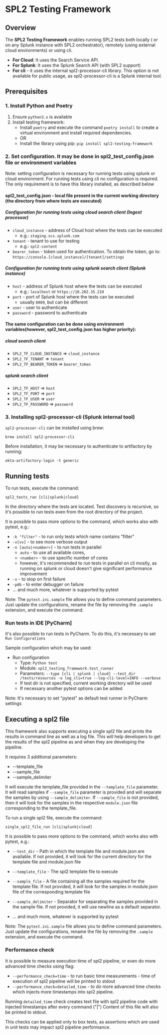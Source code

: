# SPL2 Testing Framework

## Overview

The **SPL2 Testing Framework** enables running SPL2 tests both locally ( or on any Splunk instance with SPL2
orchestrator), remotely (using external cloud environments) or using cli.

- **For Cloud**: It uses
  the Search Service API.
- **For Splunk**: It uses the Splunk Search API (with SPL2 support)
- **For cli** - it uses the internal spl2-processor-cli library. This option is not available for public usage, as
  spl2-processor-cli is a Splunk internal tool.

## Prerequisites

### 1. Install Python and Poetry

1. Ensure `python3.x` is available
2. Install testing framework:
    - Install `poetry` and execute the command `poetry install` to create a virtual environment and install required
      dependencies.
    - OR
    - Install the library using pip:
      `pip install spl2-testing-framework`

### 2. Set configuration. It may be done in spl2_test_config.json file or environment variables

Note: setting configuration is necessary for running tests using splunk or cloud environment.
For running tests using cli no configuration is required.
The only requirement is to have this library installed, as described below

#### spl2_test_config.json - local file present in the current working directory (the directory from where tests are executed)

##### Configuration for running tests using cloud search client (Ingest processor)

* `cloud_instance` - address of Cloud host where the tests can be executed
    - e.g.: `staging.scs.splunk.com`
* `tenant` - tenant to use for testing
    - e.g.: `spl2-content`
* `bearer_token` - token used for authentication. To obtain the token, go
  to: `https://console.[cloud_instance]/[tenant]/settings`

##### Configuration for running tests using splunk search client (Splunk instance)

* `host` - address of Splunk host where the tests can be executed
    - e.g.: `localhost` or `https://10.202.35.219`
* `port` - port of Splunk host where the tests can be executed
    - usually `8089`, but can be different
* `user` - user to authenticate
* `password` - password to authenticate

#### The same configuration can be done using environment variables(however, spl2_test_config.json has higher priority):

##### cloud search client

* `SPL2_TF_CLOUD_INSTANCE` => `cloud_instance`
* `SPL2_TF_TENANT` => `tenant`
* `SPL2_TF_BEARER_TOKEN` => `bearer_token`

##### splunk search client

* `SPL2_TF_HOST` => `host`
* `SPL2_TF_PORT` => `port`
* `SPL2_TF_USER` => `user`
* `SPL2_TF_PASSWORD` => `password`

### 3. Installing spl2-processor-cli (Splunk internal tool)

`spl2-processor-cli` can be installed using brew:

`brew install spl2-processor-cli`

Before installation, it may be necessary to authenticate to artifactory by running:

`okta-artifactory-login -t generic`

## Running tests

To run tests, execute the command:

`spl2_tests_run [cli|splunk|cloud]`

In the directory where the tests are located.
Test discovery is recursive, so it's possible to run tests even from the root directory of the project.

It is possible to pass more options to the command, which works also with pytest, e.g.:

* `-k "filter"` - to run only tests which name contains "filter"
* `-v[vv]` - to see more verbose output
* `-n [auto|<number>]` - to run tests in parallel
    - `auto` - to use all available cores,
    - `<number>` - to use specific number of cores
    - however, it's recommended to run tests in parallel on cli mostly, as running on splunk or cloud doesn't give
      significant performance improvement
* `-x` - to stop on first failure
* `-pdb` - to enter debugger on failure
* ... and much more, whatever is supported by pytest

Note: The `pytest.ini.sample` file allows you to define command parameters. Just update the configurations, rename the
file by removing the `.sample` extension, and execute the command.

### Run tests in IDE [PyCharm]

It's also possible to run tests in PyCharm. To do this, it's necessary to set `Run Configurations`

Sample configuration which may be used:

* Run configuration
    - Type: `Python test`
    - Module: `spl2_testing_framework.test_runner`
    - Parameters:
      `--type [cli | splunk | cloud] --test_dir /tests/resources -o log_cli=true --log-cli-level=INFO --verbose`
    - If test dir is not specified, current working directory will be used
    - If necessary another pytest options can be added

Note: It's necessary to set "pytest" as default test runner in PyCharm settings

## Executing a spl2 file

This framework also supports executing a single spl2 file and prints the results in command line as well as a log file.
This will help developers to get the results of the spl2 pipeline as and when they are developing the pipeline.

It requires 3 additional parameters:

* --template_file
* --sample_file
* --sample_delimiter

It will execute the template_file provided in the `--template_file` parameter. It will read samples if `--sample_file`
parameter is provided and will separate the samples by using `--sample_delimiter`. If `--sample_file` is not provided,
then it will look for the samples in the respective `module.json` file corresponding to the template_file.

To run a single spl2 file, execute the command:

`single_spl2_file_run [cli|splunk|cloud]`

It is possible to pass more options to the command, which works also with pytest, e.g.:

* `--test_dir` - Path in which the template file and module.json are available. If not provided, it will look for the
  current directory for the template file and module.json file
* `--template_file` - The spl2 template file to execute
* `--sample_file` - A file containing all the samples required for the template file. If not provided, it will look for
  the samples in module.json file of the corresponding template file
* `--sample_delimiter` - Separator for separating the samples provided in the sample file. If not provided, it will use
  newline as a default separator.

* ... and much more, whatever is supported by pytest

Note: The `pytest.ini.sample` file allows you to define command parameters. Just update the configurations, rename the
file by removing the `.sample` extension, and execute the command.

### Performance check

It is possible to measure execution time of spl2 pipeline, or even do more advanced time checks using flag:

* `--performance_check=time` - to run basic time measurements - time of execution of spl2 pipeline will be printed to
  stdout
* `--performance_check=detailed_time` - to do more advanced time checks which injects more timestamps into spl2
  pipeline.

Running `detailed_time` check creates text file with spl2 pipeline code with injected timestamps after every
command ("|")
Content of this file will also be printed to stdout.

This checks can be applied only to box tests, as assertions which are used in unit tests may impact spl2 pipeline
performance. 